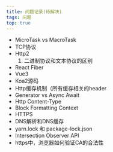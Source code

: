 ```yaml
---
title: 问题记录(待解决)
tags: 问题
top: true
---
```


- MicroTask vs MacroTask
- TCP协议
- Http2
  1. 二进制协议和文本协议的区别
- React Fiber
- Vue3
- Koa2源码
- Http缓存机制（所有缓存相关的header
- Generator vs Async Await
- Http Content-Type
- Block Formatting Context
- HTTPS
- DNS解析和DNS缓存
- yarn.lock 和 package-lock.json
- Intersection Observer API
- https中，浏览器如何验证CA的合法性